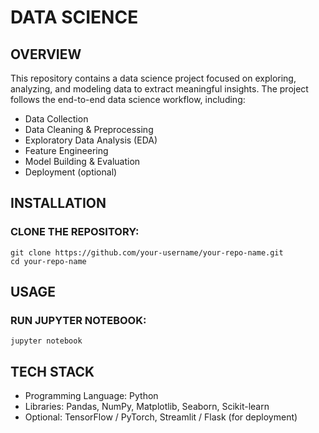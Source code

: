 # DATA SCIENCE

## OVERVIEW
This repository contains a data science project focused on exploring, analyzing, and modeling data to extract meaningful insights. The project follows the end-to-end data science workflow, including:

- Data Collection
- Data Cleaning & Preprocessing
- Exploratory Data Analysis (EDA)
- Feature Engineering
- Model Building & Evaluation
- Deployment (optional)

## INSTALLATION
### CLONE THE REPOSITORY:
```
git clone https://github.com/your-username/your-repo-name.git
cd your-repo-name
```

## USAGE
### RUN JUPYTER NOTEBOOK:
``` 
jupyter notebook
```

## TECH STACK

- Programming Language: Python
- Libraries: Pandas, NumPy, Matplotlib, Seaborn, Scikit-learn
- Optional: TensorFlow / PyTorch, Streamlit / Flask (for deployment)
